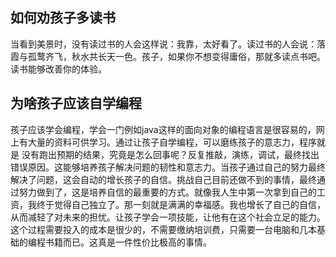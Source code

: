## 如何劝孩子多读书
当看到美景时，没有读过书的人会这样说：我靠，太好看了。读过书的人会说：落霞与孤鹜齐飞，秋水共长天一色。孩子，如果你不想变得庸俗，那就多读点书吧。
读书能够改善你的体验。

## 为啥孩子应该自学编程
孩子应该学会编程，学会一门例如java这样的面向对象的编程语言是很容易的，网上有大量的资料可供学习。通过让孩子自学编程，可以磨练孩子的意志力，程序就是
没有跑出预期的结果，究竟是怎么回事呢？反复推敲，演练，调试，最终找出错误原因。这能够培养孩子解决问题的韧性和意志力。当孩子通过自己的努力最终解决了问题，这会自动的增长孩子的自信。挑战自己目前还做不到的事情，最终通过努力做到了，这是培养自信的最重要的方式。就像我人生中第一次拿到自己的工资，我终于觉得自己独立了。那一刻就是满满的幸福感。我也增长了自己的自信，从而减轻了对未来的担忧。让孩子学会一项技能，让他有在这个社会立足的能力。这个过程需要投入的成本是很少的，不需要缴纳培训费，只需要一台电脑和几本基础的编程书籍而已。这真是一件性价比极高的事情。
